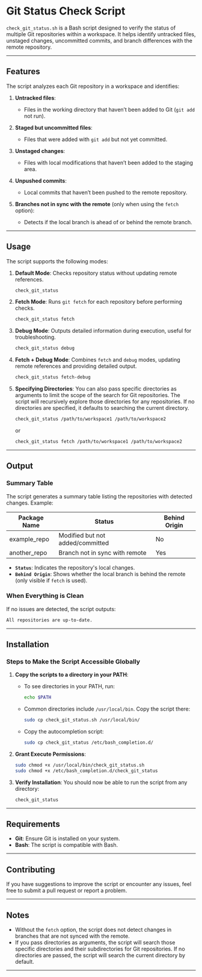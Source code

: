 # Git Status Check Script

`check_git_status.sh` is a Bash script designed to verify the status of multiple Git repositories within a workspace. It helps identify untracked files, unstaged changes, uncommitted commits, and branch differences with the remote repository.

---

## Features

The script analyzes each Git repository in a workspace and identifies:

1. **Untracked files**:
   - Files in the working directory that haven’t been added to Git (`git add` not run).

2. **Staged but uncommitted files**:
   - Files that were added with `git add` but not yet committed.

3. **Unstaged changes**:
   - Files with local modifications that haven’t been added to the staging area.

4. **Unpushed commits**:
   - Local commits that haven’t been pushed to the remote repository.

5. **Branches not in sync with the remote** (only when using the `fetch` option):
   - Detects if the local branch is ahead of or behind the remote branch.

<!-- 6. **Ignored files**:
   - Files listed in `.gitignore`. -->

---

## Usage

The script supports the following modes:

1. **Default Mode**:
   Checks repository status without updating remote references.

   ```bash
   check_git_status
   ```

2. **Fetch Mode**:
   Runs `git fetch` for each repository before performing checks.

   ```bash
   check_git_status fetch
   ```

3. **Debug Mode**:
   Outputs detailed information during execution, useful for troubleshooting.

   ```bash
   check_git_status debug
   ```

4. **Fetch + Debug Mode**:
   Combines `fetch` and `debug` modes, updating remote references and providing detailed output.

   ```bash
   check_git_status fetch-debug
   ```
5. **Specifying Directories**:
   You can also pass specific directories as arguments to limit the scope of the search for Git repositories. The script will recursively explore those directories for any repositories. If no directories are specified, it defaults to searching the current directory.
      ```bash
   check_git_status /path/to/workspace1 /path/to/workspace2
   ```
   or
   ```bash
   check_git_status fetch /path/to/workspace1 /path/to/workspace2
   ```

---

## Output

### Summary Table

The script generates a summary table listing the repositories with detected changes. Example:

| Package Name      | Status                              | Behind Origin |
|--------------------|-------------------------------------|---------------|
| example_repo       | Modified but not added/committed   | No            |
| another_repo       | Branch not in sync with remote     | Yes           |


- **`Status`**: Indicates the repository's local changes.
- **`Behind Origin`**: Shows whether the local branch is behind the remote (only visible if `fetch` is used).

### When Everything is Clean

If no issues are detected, the script outputs:

```bash
All repositories are up-to-date.
```

---

## Installation

### Steps to Make the Script Accessible Globally

1. **Copy the scripts to a directory in your PATH**:
   - To see directories in your PATH, run:
     ```bash
     echo $PATH
     ```
   - Common directories include `/usr/local/bin`. Copy the script there:
     ```bash
     sudo cp check_git_status.sh /usr/local/bin/
     ```
   - Copy the autocompletion script:
      ```bash
      sudo cp check_git_status /etc/bash_completion.d/
      ```
2. **Grant Execute Permissions**:
   ```bash
   sudo chmod +x /usr/local/bin/check_git_status.sh
   sudo chmod +x /etc/bash_completion.d/check_git_status
   ```

3. **Verify Installation**:
   You should now be able to run the script from any directory:
   ```bash
   check_git_status
   ```

---

## Requirements

- **Git**: Ensure Git is installed on your system.
- **Bash**: The script is compatible with Bash.

---

## Contributing

If you have suggestions to improve the script or encounter any issues, feel free to submit a pull request or report a problem.

---

## Notes

- Without the `fetch` option, the script does not detect changes in branches that are not synced with the remote.
- If you pass directories as arguments, the script will search those specific directories and their subdirectories for Git repositories. If no directories are passed, the script will search the current directory by default.
---
